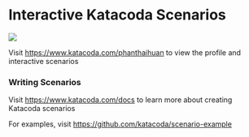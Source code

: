 # Interactive Katacoda Scenarios

[![](http://shields.katacoda.com/katacoda/phanthaihuan/count.svg)](https://www.katacoda.com/phanthaihuan "Get your profile on Katacoda.com")

Visit https://www.katacoda.com/phanthaihuan to view the profile and interactive scenarios

### Writing Scenarios
Visit https://www.katacoda.com/docs to learn more about creating Katacoda scenarios

For examples, visit https://github.com/katacoda/scenario-example
